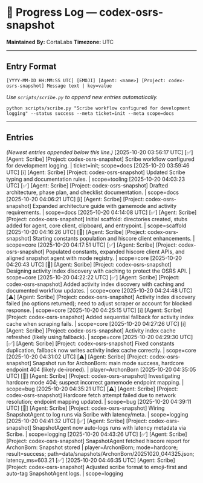 # 📜 Progress Log — codex-osrs-snapshot
**Maintained By:** CortaLabs
**Timezone:** UTC

---

## Entry Format

```
[YYYY-MM-DD HH:MM:SS UTC] [EMOJI] [Agent: <name>] [Project: codex-osrs-snapshot] Message text | key=value
```

*Use `scripts/scribe.py` to append new entries automatically.*
```
python scripts/scribe.py "Scribe workflow configured for development logging" --status success --meta ticket=init --meta scope=docs
```

---

## Entries

_(Newest entries appended below this line.)_
[2025-10-20 03:56:17 UTC] [✅] [Agent: Scribe] [Project: codex-osrs-snapshot] Scribe workflow configured for development logging. | ticket=init; scope=docs
[2025-10-20 03:59:46 UTC] [ℹ️] [Agent: Scribe] [Project: codex-osrs-snapshot] Updated Scribe typing and documentation rules. | scope=tooling
[2025-10-20 04:03:23 UTC] [✅] [Agent: Scribe] [Project: codex-osrs-snapshot] Drafted architecture, phase plan, and checklist documentation. | scope=docs
[2025-10-20 04:06:21 UTC] [ℹ️] [Agent: Scribe] [Project: codex-osrs-snapshot] Expanded architecture guide with gamemode and activity requirements. | scope=docs
[2025-10-20 04:14:08 UTC] [✅] [Agent: Scribe] [Project: codex-osrs-snapshot] Initial scaffold: directories created, stubs added for agent, core client, clipboard, and entrypoint. | scope=scaffold
[2025-10-20 04:16:26 UTC] [🧭] [Agent: Scribe] [Project: codex-osrs-snapshot] Starting constants population and hiscore client enhancements. | scope=core
[2025-10-20 04:17:51 UTC] [✅] [Agent: Scribe] [Project: codex-osrs-snapshot] Populated constants, expanded hiscore client APIs, and aligned snapshot agent with mode registry. | scope=core
[2025-10-20 04:20:43 UTC] [🧭] [Agent: Scribe] [Project: codex-osrs-snapshot] Designing activity index discovery with caching to protect the OSRS API. | scope=core
[2025-10-20 04:22:22 UTC] [✅] [Agent: Scribe] [Project: codex-osrs-snapshot] Added activity index discovery with caching and documented workflow updates. | scope=core
[2025-10-20 04:24:48 UTC] [⚠️] [Agent: Scribe] [Project: codex-osrs-snapshot] Activity index discovery failed (no options returned); need to adjust scraper or account for blocked response. | scope=core
[2025-10-20 04:25:15 UTC] [ℹ️] [Agent: Scribe] [Project: codex-osrs-snapshot] Added sequential fallback for activity index cache when scraping fails. | scope=core
[2025-10-20 04:27:26 UTC] [ℹ️] [Agent: Scribe] [Project: codex-osrs-snapshot] Activity index cache refreshed (likely using fallback). | scope=core
[2025-10-20 04:29:30 UTC] [✅] [Agent: Scribe] [Project: codex-osrs-snapshot] Fixed constants duplication, fallback now writes activity index cache correctly. | scope=core
[2025-10-20 04:31:02 UTC] [⚠️] [Agent: Scribe] [Project: codex-osrs-snapshot] Snapshot run for ArchonBorn: main mode success, hardcore endpoint 404 (likely de-ironed). | player=ArchonBorn
[2025-10-20 04:35:05 UTC] [🧭] [Agent: Scribe] [Project: codex-osrs-snapshot] Investigating hardcore mode 404; suspect incorrect gamemode endpoint mapping. | scope=bug
[2025-10-20 04:35:21 UTC] [⚠️] [Agent: Scribe] [Project: codex-osrs-snapshot] Hardcore fetch attempt failed due to network resolution; endpoint mapping updated. | scope=bug
[2025-10-20 04:39:11 UTC] [🧭] [Agent: Scribe] [Project: codex-osrs-snapshot] Wiring SnapshotAgent to log runs via Scribe with latency/meta. | scope=logging
[2025-10-20 04:41:32 UTC] [✅] [Agent: Scribe] [Project: codex-osrs-snapshot] SnapshotAgent now auto-logs runs with latency metadata via Scribe. | scope=logging
[2025-10-20 04:43:26 UTC] [✅] [Agent: Scribe] [Project: codex-osrs-snapshot] SnapshotAgent fetched hiscore report for ArchonBorn: Snapshot stored | player=ArchonBorn; mode=hardcore; result=success; path=data/snapshots/ArchonBorn/20251020_044325.json; latency_ms=603.21
[✅] [2025-10-20 04:46:35 UTC] [Agent: Scribe] [Project: codex-osrs-snapshot] Adjusted scribe format to emoji-first and auto-tag SnapshotAgent logs. | scope=logging
